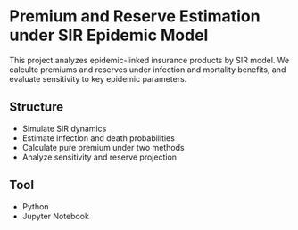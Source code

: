 # Premium and Reserve Estimation under SIR Epidemic Model

This project analyzes epidemic-linked insurance products by SIR model. We calculte premiums and reserves under infection and mortality benefits, and evaluate sensitivity to key epidemic parameters.

## Structure
- Simulate SIR dynamics
- Estimate infection and death probabilities
- Calculate pure premium under two methods
- Analyze sensitivity and reserve projection

## Tool
- Python
- Jupyter Notebook
